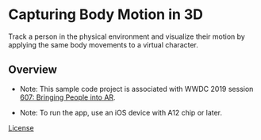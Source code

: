 # Capturing Body Motion in 3D

Track a person in the physical environment and visualize their motion by applying the same body movements to a virtual character.  

## Overview

- Note: This sample code project is associated with WWDC 2019 session [607: Bringing People into AR](https://developer.apple.com/videos/play/wwdc19/607/).

- Note: To run the app, use an iOS device with A12 chip or later.

[License](license/license.txt)
